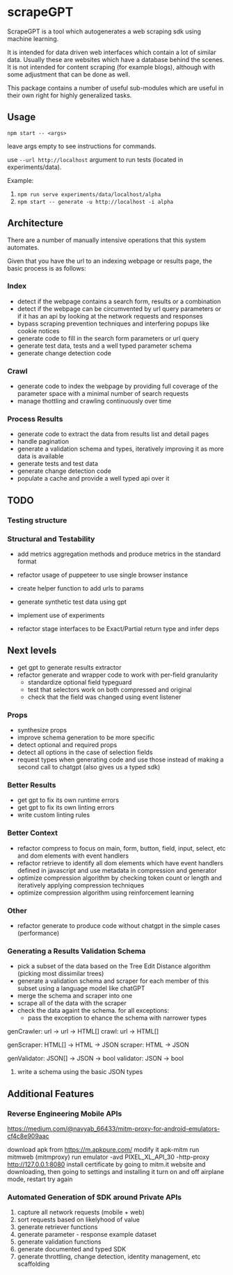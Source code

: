 # scrapeGPT

ScrapeGPT is a tool which autogenerates a web scraping sdk using machine learning.

It is intended for data driven web interfaces which contain a lot of similar data.
Usually these are websites which have a database behind the scenes. It is not intended
for content scraping (for example blogs), although with some adjustment that can be done as well.

This package contains a number of useful sub-modules which are useful in their own right for highly
generalized tasks.

## Usage

`npm start -- <args>`

leave args empty to see instructions for commands.

use `--url http://localhost` argument to run tests (located in experiments/data).

Example:

1. `npm run serve experiments/data/localhost/alpha`
2. `npm start -- generate -u http://localhost -i alpha`

## Architecture

There are a number of manually intensive operations that this system automates.

Given that you have the url to an indexing webpage or results page, the basic process is as follows:

### Index

-   detect if the webpage contains a search form, results or a combination
-   detect if the webpage can be circumvented by url query parameters or if it has an api by looking at the network requests and responses
-   bypass scraping prevention techniques and interfering popups like cookie notices
-   generate code to fill in the search form parameters or url query
-   generate test data, tests and a well typed parameter schema
-   generate change detection code

### Crawl

-   generate code to index the webpage by providing full coverage of the parameter space with a minimal number of search requests
-   manage thottling and crawling continuously over time

### Process Results

-   generate code to extract the data from results list and detail pages
-   handle pagination
-   generate a validation schema and types, iteratively improving it as more data is available
-   generate tests and test data
-   generate change detection code
-   populate a cache and provide a well typed api over it

## TODO

### Testing structure

### Structural and Testability

-   add metrics aggregation methods and produce metrics in the standard format
-   refactor usage of puppeteer to use single browser instance
-   create helper function to add urls to params
-   generate synthetic test data using gpt
-   implement use of experiments

-   refactor stage interfaces to be Exact/Partial return type and infer deps

## Next levels

-   get gpt to generate results extractor
-   refactor generate and wrapper code to work with per-field granularity
    -   standardize optional field typeguard
    -   test that selectors work on both compressed and original
    -   check that the field was changed using event listener

### Props

-   synthesize props
-   improve schema generation to be more specific
-   detect optional and required props
-   detect all options in the case of selection fields
-   request types when generating code and use those instead of making a second call to chatgpt (also gives us a typed sdk)

### Better Results

-   get gpt to fix its own runtime errors
-   get gpt to fix its own linting errors
-   write custom linting rules

### Better Context

-   refactor compress to focus on main, form, button, field, input, select, etc and dom elements with event handlers
-   refactor retrieve to identify all dom elements which have event handlers defined in javascript and use metadata in compression and generator
-   optimize compression algorithm by checking token count or length and iteratively applying compression techniques
-   optimize compression algorithm using reinforcement learning

### Other

-   refactor generate to produce code without chatgpt in the simple cases (performance)

### Generating a Results Validation Schema

-   pick a subset of the data based on the Tree Edit Distance algorithm (picking most dissimilar trees)
-   generate a validation schema and scraper for each member of this subset using a language model like chatGPT
-   merge the schema and scraper into one
-   scrape all of the data with the scraper
-   check the data againt the schema. for all exceptions:
    -   pass the exception to ehance the schema with narrower types

genCrawler: url -> url -> HTML[]
crawl: url -> HTML[]

genScraper: HTML[] -> HTML -> JSON
scraper: HTML -> JSON

genValidator: JSON[] -> JSON -> bool
validator: JSON -> bool

1. write a schema using the basic JSON types

## Additional Features

### Reverse Engineering Mobile APIs

https://medium.com/@navyab_66433/mitm-proxy-for-android-emulators-cf4c8e909aac

download apk from https://m.apkpure.com/
modify it apk-mitm
run mitmweb (mitmproxy)
run emulator -avd PIXEL_XL_API_30 -http-proxy http://127.0.0.1:8080
install certificate by going to mitm.it website and downloading, then going to settings and installing it
turn on and off airplane mode, restart
try again

### Automated Generation of SDK around Private APIs

1. capture all network requests (mobile + web)
2. sort requests based on likelyhood of value
3. generate retriever functions
4. generate parameter - response example dataset
5. generate validation functions
6. generate documented and typed SDK
7. generate throttling, change detection, identity management, etc scaffolding
